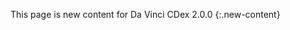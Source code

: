 <!-- input/examples/cdex-questionnaireresponse-example2.json -->



This page is new content for Da Vinci CDex 2.0.0
{:.new-content}